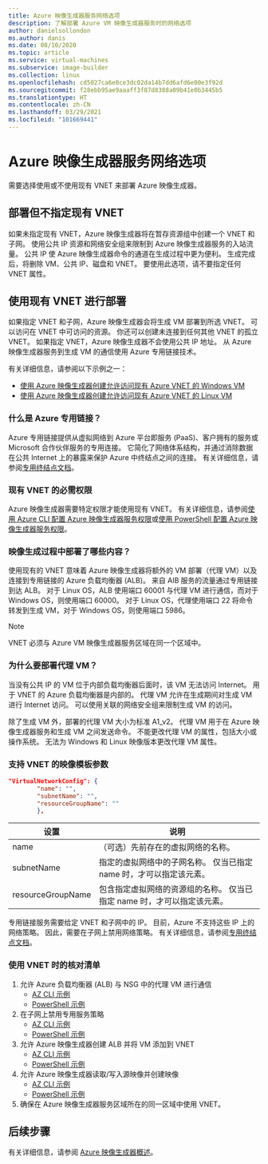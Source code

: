 ```yaml
---
title: Azure 映像生成器服务网络选项
description: 了解部署 Azure VM 映像生成器服务时的网络选项
author: danielsollondon
ms.author: danis
ms.date: 08/10/2020
ms.topic: article
ms.service: virtual-machines
ms.subservice: image-builder
ms.collection: linux
ms.openlocfilehash: cd5027ca6e0ce3dc02da14b7dd6afd6e00e3f92d
ms.sourcegitcommit: f28ebb95ae9aaaff3f87d8388a09b41e0b3445b5
ms.translationtype: HT
ms.contentlocale: zh-CN
ms.lasthandoff: 03/29/2021
ms.locfileid: "101669441"
---
```

# <a name="azure-image-builder-service-networking-options"></a>Azure 映像生成器服务网络选项

需要选择使用或不使用现有 VNET 来部署 Azure 映像生成器。

## <a name="deploy-without-specifying-an-existing-vnet"></a>部署但不指定现有 VNET

如果未指定现有 VNET，Azure 映像生成器将在暂存资源组中创建一个 VNET 和子网。 使用公共 IP 资源和网络安全组来限制到 Azure 映像生成器服务的入站流量。 公共 IP 使 Azure 映像生成器命令的通道在生成过程中更为便利。 生成完成后，将删除 VM、公共 IP、磁盘和 VNET。 要使用此选项，请不要指定任何 VNET 属性。

## <a name="deploy-using-an-existing-vnet"></a>使用现有 VNET 进行部署

如果指定 VNET 和子网，Azure 映像生成器会将生成 VM 部署到所选 VNET。 可以访问在 VNET 中可访问的资源。 你还可以创建未连接到任何其他 VNET 的孤立 VNET。 如果指定 VNET，Azure 映像生成器不会使用公共 IP 地址。 从 Azure 映像生成器服务到生成 VM 的通信使用 Azure 专用链接技术。

有关详细信息，请参阅以下示例之一：

* [使用 Azure 映像生成器创建允许访问现有 Azure VNET 的 Windows VM](../windows/image-builder-vnet.md)
* [使用 Azure 映像生成器创建允许访问现有 Azure VNET 的 Linux VM](image-builder-vnet.md)

### <a name="what-is-azure-private-link"></a>什么是 Azure 专用链接？

Azure 专用链接提供从虚拟网络到 Azure 平台即服务 (PaaS)、客户拥有的服务或 Microsoft 合作伙伴服务的专用连接。 它简化了网络体系结构，并通过消除数据在公共 Internet 上的暴露来保护 Azure 中终结点之间的连接。 有关详细信息，请参阅[专用终结点文档](../../private-link/index.yml)。

### <a name="required-permissions-for-an-existing-vnet"></a>现有 VNET 的必需权限

Azure 映像生成器需要特定权限才能使用现有 VNET。 有关详细信息，请参阅[使用 Azure CLI 配置 Azure 映像生成器服务权限](image-builder-permissions-cli.md)或[使用 PowerShell 配置 Azure 映像生成器服务权限](image-builder-permissions-powershell.md)。

### <a name="what-is-deployed-during-an-image-build"></a>映像生成过程中部署了哪些内容？

使用现有的 VNET 意味着 Azure 映像生成器将额外的 VM 部署（代理 VM）以及连接到专用链接的 Azure 负载均衡器 (ALB)。 来自 AIB 服务的流量通过专用链接到达 ALB。 对于 Linux OS，ALB 使用端口 60001 与代理 VM 进行通信，而对于 Windows OS，则使用端口 60000。 对于 Linux OS，代理使用端口 22 将命令转发到生成 VM，对于 Windows OS，则使用端口 5986。

> [!NOTE]
> VNET 必须与 Azure VM 映像生成器服务区域在同一个区域中。
> 

### <a name="why-deploy-a-proxy-vm"></a>为什么要部署代理 VM？

当没有公共 IP 的 VM 位于内部负载均衡器后面时，该 VM 无法访问 Internet。 用于 VNET 的 Azure 负载均衡器是内部的。 代理 VM 允许在生成期间对生成 VM 进行 Internet 访问。 可以使用关联的网络安全组来限制生成 VM 的访问。

除了生成 VM 外，部署的代理 VM 大小为标准 A1_v2。 代理 VM 用于在 Azure 映像生成器服务和生成 VM 之间发送命令。 不能更改代理 VM 的属性，包括大小或操作系统。 无法为 Windows 和 Linux 映像版本更改代理 VM 属性。

### <a name="image-template-parameters-to-support-vnet"></a>支持 VNET 的映像模板参数
```json
"VirtualNetworkConfig": {
        "name": "",
        "subnetName": "",
        "resourceGroupName": ""
        },
```

| 设置 | 说明 |
|---------|---------|
| name | （可选）先前存在的虚拟网络的名称。 |
| subnetName | 指定的虚拟网络中的子网名称。 仅当已指定 name 时，才可以指定该元素。 |
| resourceGroupName | 包含指定虚拟网络的资源组的名称。 仅当已指定 name 时，才可以指定该元素。 |

专用链接服务需要给定 VNET 和子网中的 IP。 目前，Azure 不支持这些 IP 上的网络策略。 因此，需要在子网上禁用网络策略。 有关详细信息，请参阅[专用终结点文档](../../private-link/index.yml)。

### <a name="checklist-for-using-your-vnet"></a>使用 VNET 时的核对清单

1. 允许 Azure 负载均衡器 (ALB) 与 NSG 中的代理 VM 进行通信
    * [AZ CLI 示例](image-builder-vnet.md#add-network-security-group-rule)
    * [PowerShell 示例](../windows/image-builder-vnet.md#add-network-security-group-rule)
2. 在子网上禁用专用服务策略
    * [AZ CLI 示例](image-builder-vnet.md#disable-private-service-policy-on-subnet)
    * [PowerShell 示例](../windows/image-builder-vnet.md#disable-private-service-policy-on-subnet)
3. 允许 Azure 映像生成器创建 ALB 并将 VM 添加到 VNET
    * [AZ CLI 示例](image-builder-permissions-cli.md#existing-vnet-azure-role-example)
    * [PowerShell 示例](image-builder-permissions-powershell.md#permission-to-customize-images-on-your-vnets)
4. 允许 Azure 映像生成器读取/写入源映像并创建映像
    * [AZ CLI 示例](image-builder-permissions-cli.md#custom-image-azure-role-example)
    * [PowerShell 示例](image-builder-permissions-powershell.md#custom-image-azure-role-example)
5. 确保在 Azure 映像生成器服务区域所在的同一区域中使用 VNET。


## <a name="next-steps"></a>后续步骤

有关详细信息，请参阅 [Azure 映像生成器概述](../image-builder-overview.md)。